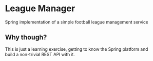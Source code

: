 # League Manager
Spring implementation of a simple football league management service

## Why though?
This is just a learning exercise, getting to know the Spring platform and build a non-trivial REST API with it.
